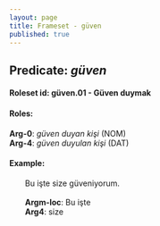 ```yaml
---
layout: page
title: Frameset - güven
published: true
---
```

<h2>Predicate: <i>güven</i></h2>
<h4>Roleset id: güven.01 - Güven duymak<br>
<h4>Roles:</h4>
<b>Arg-0</b>: <i>güven duyan kişi</i>  (NOM) <br>
<b>Arg-4</b>: <i>güven duyulan kişi</i>  (DAT) <br>
<h4>Example:</h4>
&emsp;&emsp;Bu işte size güveniyorum.<br><br>
&emsp;&emsp;<b>Argm-loc</b>:  Bu işte<br>
&emsp;&emsp;<b>Arg4</b>:  size<br>

